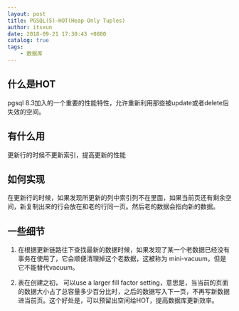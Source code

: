 ```yaml
---
layout: post
title: PGSQL(5)-HOT(Heap Only Tuples)
author: itsxun
date: 2018-09-21 17:30:43 +0800
catalog: true
tags:
    - 数据库
---
```


## 什么是HOT

pgsql 8.3加入的一个重要的性能特性，允许重新利用那些被update或者delete后失效的空间。

## 有什么用

更新行的时候不更新索引，提高更新的性能

## 如何实现

在更新行的时候，如果发现所更新的列中索引列不在里面，如果当前页还有剩余空间，新复制出来的行会放在和老的行同一页。然后老的数据会指向新的数据。

## 一些细节

1. 在根据更新链路往下查找最新的数据时候，如果发现了某一个老数据已经没有事务在使用了，它会顺便清理掉这个老数据，这被称为 mini-vacuum，但是它不能替代vacuum。

2. 表在创建之初， 可以use a larger fill factor setting，意思是，当当前的页面的数据大小占了总容量多少百分比时，之后的数据写入下一页，不再写新数据进当前页。这个好处是，可以预留出空间给HOT，提高数据库更新效率。 
